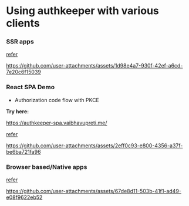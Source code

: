 

# Using authkeeper with various clients



### SSR apps

[refer](./ssr-express-demo/README.md)

https://github.com/user-attachments/assets/1d98e4a7-930f-42ef-a6cd-7e20c6f15039

### React SPA Demo

- Authorization code flow with PKCE

**Try here:**

https://authkeeper-spa.vaibhavupreti.me/

[refer](./ssr-demo)

https://github.com/user-attachments/assets/2eff0c93-e800-4356-a37f-be6ba721fa96


### Browser based/Native apps

[refer](./browser-spa/README.md)

https://github.com/user-attachments/assets/67de8d11-503b-41f1-ad49-e08f9622eb52
